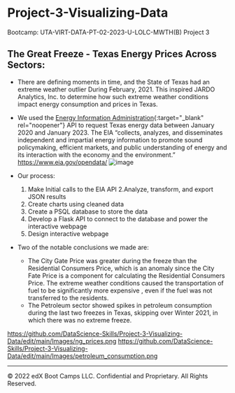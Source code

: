 # Project-3-Visualizing-Data
Bootcamp: UTA-VIRT-DATA-PT-02-2023-U-LOLC-MWTH(B) Project 3

## The Great Freeze - Texas Energy Prices Across Sectors:
- There are defining moments in time, and the State of Texas had an extreme weather outlier During February, 2021. This inspired JARDO Analytics, Inc. to determine how such extreme weather conditions impact energy consumption and prices in Texas.
- We used the [Energy Information Administration](<https://www.eia.gov/opendata/>){:target="_blank" rel="noopener"} API to request Texas energy data between January 2020 and January 2023. The EIA “collects, analyzes, and disseminates independent and impartial energy information to promote sound policymaking, efficient markets, and public understanding of energy and its interaction with the economy and the environment.” <https://www.eia.gov/opendata/>
![image](https://github.com/DataScience-Skills/Project-3-Visualizing-Data/assets/61632673/84ace6e4-a2f9-481d-9252-8b7db2c653dc)
- Our process:
  1. Make Initial calls to the EIA API
  2.Analyze, transform, and export JSON results
  3. Create charts using cleaned data
  4. Create a PSQL database to store the data
  5. Develop a Flask API to connect to the database and power the interactive webpage
  6. Design interactive webpage
 
- Two of the notable conclusions we made are:
  - The City Gate Price was greater during the freeze than the Residential Consumers Price, which is an anomaly since the City Fate Price is a component for calculating the Residential Consumers Price. The extreme weather conditions caused the transportation of fuel to be significantly more expensive , even if the fuel was not transferred to the residents.
  - The Petroleum sector showed spikes in petroleum consumption during the last two freezes in Texas, skipping over Winter 2021, in which there was no extreme freeze.

<https://github.com/DataScience-Skills/Project-3-Visualizing-Data/edit/main/Images/ng_prices.png>
<https://github.com/DataScience-Skills/Project-3-Visualizing-Data/edit/main/Images/petroleum_consumption.png>

---

© 2022 edX Boot Camps LLC. Confidential and Proprietary. All Rights Reserved.

